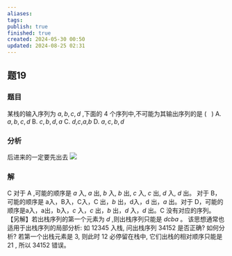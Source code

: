 ```yaml
---
aliases: 
tags: 
publish: true
finished: true
created: 2024-05-30 00:50
updated: 2024-08-25 02:31
---
```

## 题19
### 题目
某栈的输入序列为 $a,b,c,d$ ,下面的 4 个序列中,不可能为其输出序列的是 ( $\;$ )
A. $a,b,c,d$ 
B. $c,b,d,a$ 
C. $d$,$c$,$a$,$b$ 
D. $a,c,b,d$
### 分析
后进来的一定要先出去
![](https://img.hwenyi.live/202408251357218.webp)
### 解
C
对于 $\mathrm{A}$ ,可能的顺序是 $a$ 入, $a$ 出, $b$ 入, $b$ 出, $c$ 入, $c$ 出, $d$ 入, $d$ 出。
对于 $\mathrm{B}$，可能的顺序是 a入，B入，C入，C 出，$b$ 出，d入，d 出，$a$ 出。对于 $\mathrm{D}$，可能的顺序是a入，a出，b入，$c$ 入，$c$ 出，$b$ 出，$d$ 入，$d$ 出。$\mathrm{C}$ 没有对应的序列。
【另解】若出栈序列的第一个元素为 $d$ ,则出栈序列只能是 ${dcba}$ 。
该思想通常也适用于出栈序列的局部分析: 如 12345 入栈, 问出栈序列 34152 是否正确? 
如何分析? 
若第一个出栈元素是 3, 则此时 12 必停留在栈中, 它们出栈的相对顺序只能是 21 , 所以 34152 错误。
